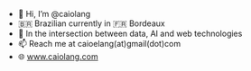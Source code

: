 - 👋 Hi, I’m @caiolang
- 🇧🇷 Brazilian currently in 🇫🇷 Bordeaux
- 👾 In the intersection between data, AI and web technologies
- 📫 Reach me at caioelang(at)gmail(dot)com
- 🌐 www.caiolang.com
